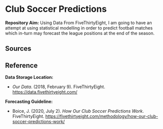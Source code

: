 # Club Soccer Predictions
**Repository Aim:** Using Data From FiveThirtyEight, I am going to have an attempt at using statistical modelling in order to predict football matches which in-turn may forecast the league positions at the end of the season.

## Sources

## Reference

**Data Storage Location:**

* *Our Data*. (2018, February 9). FiveThirtyEight. https://data.fivethirtyeight.com/

**Forecasting Guideline:**

* Boice, J. (2020, July 2). *How Our Club Soccer Predictions Work*. FiveThirtyEight. https://fivethirtyeight.com/methodology/how-our-club-soccer-predictions-work/ 

